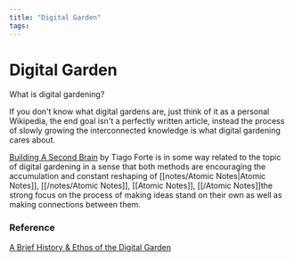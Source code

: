 ```yaml
---
title: "Digital Garden"
tags:
---
```


# Digital Garden

What is digital gardening?

If you don't know what digital gardens are, just think of it as a personal Wikipedia, the end goal isn't a perfectly written article, instead the process of slowly growing the interconnected knowledge is what digital gardening cares about.


[Building A Second Brain](https://www.buildingasecondbrain.com/book) by Tiago Forte is in some way related to the topic of digital gardening in a sense that both methods are encouraging the accumulation and constant reshaping of [[notes/Atomic Notes|Atomic Notes]], [[/notes/Atomic Notes]], [[Atomic Notes]], [[/Atomic Notes]]the strong focus on the process of making ideas stand on their own as well as making connections between them.


### Reference

[A Brief History & Ethos of the Digital Garden](https://maggieappleton.com/garden-history)